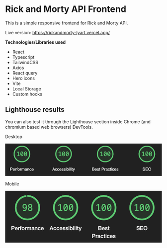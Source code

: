 # Rick and Morty API Frontend
This is a simple responsive frontend for Rick and Morty API.

Live version: https://rickandmorty-lyart.vercel.app/

**Technologies/Libraries used**
- React
- Typescript
- TailwindCSS
- Axios
- React query
- Hero icons
- Vite
- Local Storage
- Custom hooks

## Lighthouse results
You can also test it through the Lighthouse section inside Chrome (and chromium based web browsers) DevTools.

 Desktop
 
 ![enter image description here](https://raw.githubusercontent.com/viktorbonino/rickandmorty/main/lighthouse/lighthouse_desktop.png)

Mobile

![enter image description here](https://raw.githubusercontent.com/viktorbonino/rickandmorty/fa3ea16ab382a7af37a0482b5509dc016f3e3ee8/lighthouse/lighthouse_mobile.png)
